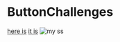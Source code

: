 # ButtonChallenges
[here is](https://github.com/VitthalPatil0806/ButtonChallenges)
[it is](http://127.0.0.1:5500/Challenge_1/index.html)
![my ss](my.png)
